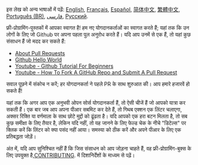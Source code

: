 इस लेख को अन्य भाषाओं में पढ़ें: [English](HOWTO.md), [Français](HOWTO-fr.md), [Español](HOWTO-es.md), [简体中文](HOWTO-zh.md), [繁體中文](HOWTO-zh_TW.md), [Português (BR)](HOWTO-pt_BR.md), [فارسی](HOWTO-fa_IR.md), [Русский](HOWTO-ru.md).

फ्री-प्रोग्रामिंग-पुस्तकों में आपका स्वागत है! हम नए योगदानकर्ताओं का स्वागत करते हैं; यहां तक ​​कि उन लोगों के लिए जो Github पर अपना पहला पुल अनुरोध करते हैं। यदि आप उनमें से एक हैं, तो यहां कुछ संसाधन हैं जो मदद कर सकते हैं:
* [About Pull Requests](https://help.github.com/articles/about-pull-requests/)
* [Github Hello World](https://guides.github.com/activities/hello-world/)
* [Youtube - Github Tutorial For Beginners](https://www.youtube.com/watch?v=0fKg7e37bQE)
* [Youtube - How To Fork A GitHub Repo and Submit A Pull Request](https://www.youtube.com/watch?v=G1I3HF4YWEw)


सवाल पूछने में संकोच न करें; हर योगदानकर्ता ने पहले PR के साथ शुरुआत की। आप हमारे हजारवें हो सकते हैं!

यहां तक कि अगर आप एक अनुभवी ओपन सोर्स योगदानकर्ता हैं, तो ऐसी चीजें हैं जो आपको यात्रा कर सकती हैं। एक बार जब आप अपना पीआर सबमिट कर देते हैं, तो गिथब एक्शन एक लिंटर चलाएगा, अक्सर रिक्ति या वर्णमाला के साथ छोटे मुद्दों को ढूंढता है। यदि आपको एक हरा बटन मिलता है, तो सब कुछ समीक्षा के लिए तैयार है, लेकिन यदि नहीं, तो यह जानने के लिए फेल्ड चेक के नीचे "डिटेल्स" पर क्लिक करें कि लिंटर को क्या पसंद नहीं आया। समस्या को ठीक करें और अपने पीआर के लिए एक प्रतिबद्धता जोड़ें।

अंत में, यदि आप सुनिश्चित नहीं हैं कि जिस संसाधन को आप जोड़ना चाहते हैं, वह फ्री-प्रोग्रामिंग-बुक्स के लिए उपयुक्त है,[CONTRIBUTING](CONTRIBUTING.md). में दिशानिर्देशों के माध्यम से पढ़ें।

